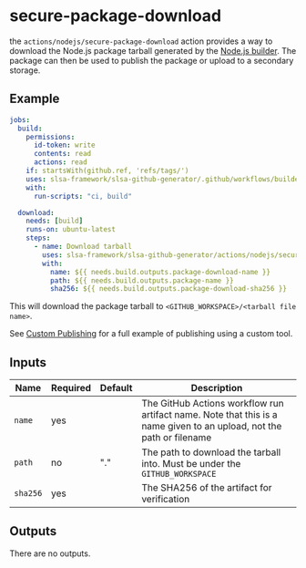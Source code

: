# secure-package-download

the `actions/nodejs/secure-package-download` action provides a way to
download the Node.js package tarball generated by the [Node.js
builder](../../../internal/builders/nodejs/README.md). The package can then
be used to publish the package or upload to a secondary storage.

## Example

```yaml
jobs:
  build:
    permissions:
      id-token: write
      contents: read
      actions: read
    if: startsWith(github.ref, 'refs/tags/')
    uses: slsa-framework/slsa-github-generator/.github/workflows/builder_nodejs_slsa3.yml@v2.0.12
    with:
      run-scripts: "ci, build"

  download:
    needs: [build]
    runs-on: ubuntu-latest
    steps:
      - name: Download tarball
        uses: slsa-framework/slsa-github-generator/actions/nodejs/secure-package-download@v2.0.12
        with:
          name: ${{ needs.build.outputs.package-download-name }}
          path: ${{ needs.build.outputs.package-name }}
          sha256: ${{ needs.build.outputs.package-download-sha256 }}
```

This will download the package tarball to `<GITHUB_WORKSPACE>/<tarball file name>`.

See [Custom Publishing](../../../internal/builders/nodejs/README.md#custom-publishing) for
a full example of publishing using a custom tool.

## Inputs

| Name     | Required | Default | Description                                                                                                          |
| -------- | -------- | ------- | -------------------------------------------------------------------------------------------------------------------- |
| `name`   | yes      |         | The GitHub Actions workflow run artifact name. Note that this is a name given to an upload, not the path or filename |
| `path`   | no       | "."     | The path to download the tarball into. Must be under the `GITHUB_WORKSPACE`                                          |
| `sha256` | yes      |         | The SHA256 of the artifact for verification                                                                          |

## Outputs

There are no outputs.
